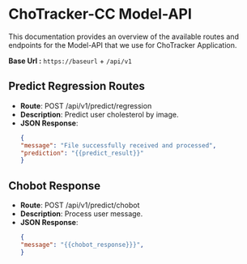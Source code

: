 # ChoTracker-CC Model-API

This documentation provides an overview of the available routes and endpoints for the Model-API that we use for ChoTracker Application.

**Base Url :** `https://baseurl` + `/api/v1`

## Predict Regression Routes
- **Route**: POST /api/v1/predict/regression
- **Description**: Predict user cholesterol by image.
- **JSON Response**:
    ```json
   {
    "message": "File successfully received and processed",
    "prediction": "{{predict_result}}"
    }
    ```

## Chobot Response
- **Route**: POST /api/v1/predict/chobot
- **Description**: Process user message.
- **JSON Response**:
    ```json
   {
    "message": "{{chobot_response}}}",
    }
    ```